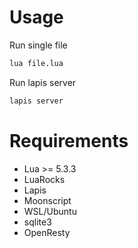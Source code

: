 # Usage

Run single file
```bash
lua file.lua 
```

Run lapis server
```bash 
lapis server
```

# Requirements

- Lua >= 5.3.3
- LuaRocks
- Lapis
- Moonscript
- WSL/Ubuntu
- sqlite3
- OpenResty
